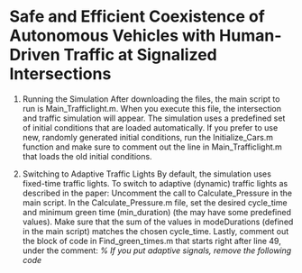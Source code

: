 # Safe and Efficient Coexistence of Autonomous Vehicles with Human-Driven Traffic at Signalized Intersections

1. Running the Simulation
After downloading the files, the main script to run is Main_Trafficlight.m. When you execute this file, the intersection and traffic simulation will appear.
The simulation uses a predefined set of initial conditions that are loaded automatically. If you prefer to use new, randomly generated initial conditions, run the Initialize_Cars.m function and make sure to comment out the line in Main_Trafficlight.m that loads the old initial conditions.

2. Switching to Adaptive Traffic Lights
By default, the simulation uses fixed-time traffic lights.
To switch to adaptive (dynamic) traffic lights as described in the paper:
Uncomment the call to Calculate_Pressure in the main script.
In the Calculate_Pressure.m file, set the desired cycle_time and minimum green time (min_duration) (the may have some predefined values).
Make sure that the sum of the values in modeDurations (defined in the main script) matches the chosen cycle_time.
Lastly, comment out the block of code in Find_green_times.m that starts right after line 49, under the comment:
_% If you put adaptive signals, remove the following code_
